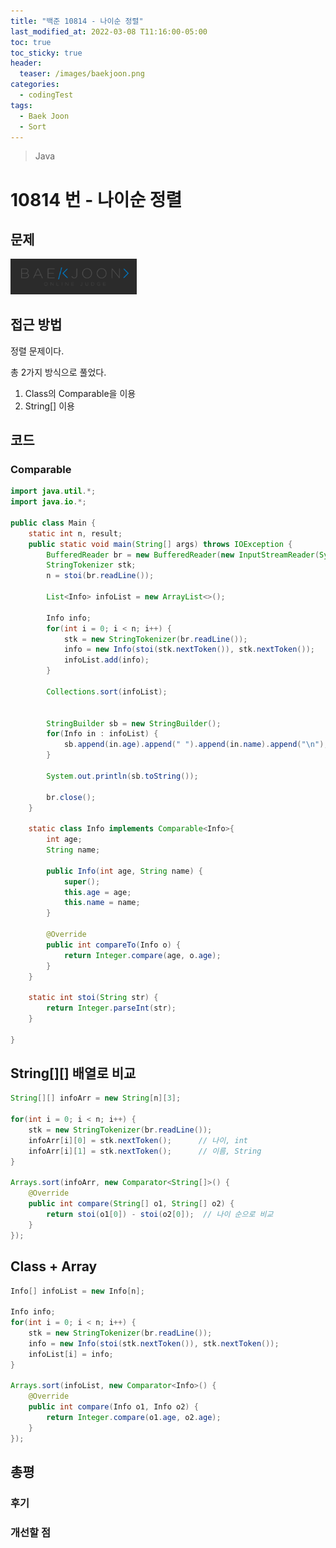 ```yaml
---
title: "백준 10814 - 나이순 정렬"
last_modified_at: 2022-03-08 T11:16:00-05:00
toc: true
toc_sticky: true
header:
  teaser: /images/baekjoon.png
categories:
  - codingTest
tags:
  - Baek Joon
  - Sort
---
```


> Java

# 10814 번 - 나이순 정렬

## 문제

[<img src="/images/baekjoon.png" width="40%" height="40%">](https://www.acmicpc.net/problem/10814)

## 접근 방법

정렬 문제이다.

총 2가지 방식으로 풀었다.

1. Class의 Comparable을 이용
2. String[] 이용

## 코드

### Comparable

```java
import java.util.*;
import java.io.*;

public class Main {
	static int n, result;
	public static void main(String[] args) throws IOException {
		BufferedReader br = new BufferedReader(new InputStreamReader(System.in));
    	StringTokenizer stk;
    	n = stoi(br.readLine());

    	List<Info> infoList = new ArrayList<>();

    	Info info;
    	for(int i = 0; i < n; i++) {
    		stk = new StringTokenizer(br.readLine());
    		info = new Info(stoi(stk.nextToken()), stk.nextToken());
    		infoList.add(info);
    	}

    	Collections.sort(infoList);


    	StringBuilder sb = new StringBuilder();
    	for(Info in : infoList) {
    		sb.append(in.age).append(" ").append(in.name).append("\n");
    	}

    	System.out.println(sb.toString());

    	br.close();
	}

	static class Info implements Comparable<Info>{
		int age;
		String name;

		public Info(int age, String name) {
			super();
			this.age = age;
			this.name = name;
		}

		@Override
		public int compareTo(Info o) {
			return Integer.compare(age, o.age);
		}
	}

	static int stoi(String str) {
    	return Integer.parseInt(str);
    }

}
```

## String[][] 배열로 비교

```java
String[][] infoArr = new String[n][3];

for(int i = 0; i < n; i++) {
	stk = new StringTokenizer(br.readLine());
	infoArr[i][0] = stk.nextToken();      // 나이, int
	infoArr[i][1] = stk.nextToken();      // 이름, String
}

Arrays.sort(infoArr, new Comparator<String[]>() {
	@Override
	public int compare(String[] o1, String[] o2) {
		return stoi(o1[0]) - stoi(o2[0]);  // 나이 순으로 비교
	}
});
```

## Class + Array

```java
Info[] infoList = new Info[n];

Info info;
for(int i = 0; i < n; i++) {
	stk = new StringTokenizer(br.readLine());
	info = new Info(stoi(stk.nextToken()), stk.nextToken());
	infoList[i] = info;
}

Arrays.sort(infoList, new Comparator<Info>() {
	@Override
	public int compare(Info o1, Info o2) {
		return Integer.compare(o1.age, o2.age);
	}
});
```

## 총평

### 후기

### 개선할 점

<!-- ★
<img src="/images/codingTest/bj/문제번호.PNG" width="40%" height="40%">

-->
